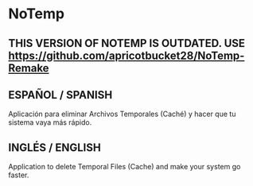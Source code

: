 # NoTemp

## THIS VERSION OF NOTEMP IS OUTDATED. USE https://github.com/apricotbucket28/NoTemp-Remake

## ESPAÑOL / SPANISH
Aplicación para eliminar Archivos Temporales (Caché) y hacer que tu sistema vaya más rápido.

## INGLÉS / ENGLISH
Application to delete Temporal Files (Cache) and make your system go faster.
